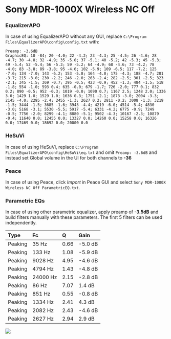 # Sony MDR-1000X Wireless NC Off

### EqualizerAPO
In case of using EqualizerAPO without any GUI, replace `C:\Program Files\EqualizerAPO\config\config.txt`
with:
```
Preamp: -3.6dB
GraphicEQ: 10 -84; 20 -4.0; 22 -4.2; 23 -4.3; 25 -4.5; 26 -4.6; 28 -4.7; 30 -4.8; 32 -4.9; 35 -5.0; 37 -5.1; 40 -5.2; 42 -5.3; 45 -5.3; 49 -5.4; 52 -5.4; 56 -5.3; 59 -5.2; 64 -4.9; 68 -4.6; 73 -4.2; 78 -4.0; 83 -3.8; 89 -3.8; 95 -4.6; 102 -5.9; 109 -6.5; 117 -7.2; 125 -7.6; 134 -7.0; 143 -6.2; 153 -5.8; 164 -4.0; 175 -4.3; 188 -4.7; 201 -3.7; 215 -3.0; 230 -2.2; 246 -2.0; 263 -2.4; 282 -2.5; 301 -2.5; 323 -2.1; 345 -1.5; 369 -0.7; 395 -0.5; 423 -0.9; 452 -1.3; 484 -1.5; 518 -1.8; 554 -1.0; 593 0.4; 635 -0.0; 679 -1.7; 726 -2.0; 777 0.1; 832 0.2; 890 -0.5; 952 -0.3; 1019 -0.0; 1090 0.7; 1167 2.5; 1248 2.0; 1336 3.0; 1429 1.8; 1529 1.0; 1636 0.3; 1751 -2.1; 1873 -3.0; 2004 -3.3; 2145 -4.0; 2295 -2.4; 2455 -1.3; 2627 0.2; 2811 -0.2; 3008 -1.3; 3219 -1.5; 3444 -1.5; 3685 -1.6; 3943 -4.4; 4219 -6.0; 4514 -5.4; 4830 -3.0; 5168 -3.1; 5530 -5.5; 5917 -5.4; 6331 -4.2; 6775 -0.9; 7249 -0.5; 7756 -2.0; 8299 -4.1; 8880 -5.1; 9502 -4.3; 10167 -2.3; 10879 -0.4; 11640 0.0; 12455 0.0; 13327 0.0; 14260 0.0; 15258 0.0; 16326 0.0; 17469 0.0; 18692 0.0; 20000 0.0
```

### HeSuVi
In case of using HeSuVi, replace `C:\Program Files\EqualizerAPO\config\HeSuVi\eq.txt` and omit `Preamp:
-3.6dB` and instead set Global volume in the UI for both channels to **-36**

### Peace
In case of using Peace, click *Import* in Peace GUI and select `Sony MDR-1000X Wireless NC Off ParametricEQ.txt`.

### Parametric EQs
In case of using other parametric equalizer, apply preamp of **-3.5dB** and build filters manually with
these parameters. The first 5 filters can be used independently.

| Type    | Fc       |    Q | Gain    |
|:--------|:---------|:-----|:--------|
| Peaking | 35 Hz    | 0.66 | -5.0 dB |
| Peaking | 133 Hz   | 1.08 | -5.9 dB |
| Peaking | 9028 Hz  | 4.95 | -4.6 dB |
| Peaking | 4794 Hz  | 1.43 | -4.8 dB |
| Peaking | 24000 Hz | 2.15 | -2.8 dB |
| Peaking | 86 Hz    | 7.07 | 1.4 dB  |
| Peaking | 851 Hz   | 0.55 | -0.8 dB |
| Peaking | 1334 Hz  | 2.41 | 4.3 dB  |
| Peaking | 2082 Hz  | 2.43 | -4.6 dB |
| Peaking | 2627 Hz  | 2.94 | 2.9 dB  |

![](https://raw.githubusercontent.com/jaakkopasanen/AutoEq/master/results/innerfidelity/sbaf-serious/Sony%20MDR-1000X%20Wireless%20NC%20Off/Sony%20MDR-1000X%20Wireless%20NC%20Off.png)